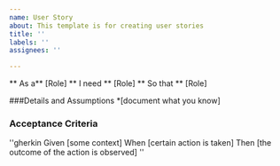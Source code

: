 ```yaml
---
name: User Story
about: This template is for creating user stories
title: ''
labels: ''
assignees: ''

---
```


** As a** [Role]
** I need ** [Role]
** So that ** [Role]

###Details and Assumptions
*[document what you know]

### Acceptance Criteria

''gherkin
Given [some context]
When [certain action is taken]
Then [the outcome of the action is observed]
''

